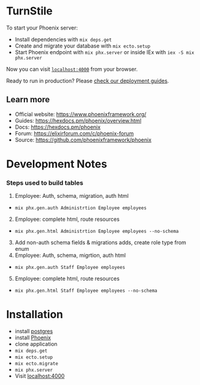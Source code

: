 # TurnStile

To start your Phoenix server:

  * Install dependencies with `mix deps.get`
  * Create and migrate your database with `mix ecto.setup`
  * Start Phoenix endpoint with `mix phx.server` or inside IEx with `iex -S mix phx.server`

Now you can visit [`localhost:4000`](http://localhost:4000) from your browser.

Ready to run in production? Please [check our deployment guides](https://hexdocs.pm/phoenix/deployment.html).

## Learn more

  * Official website: https://www.phoenixframework.org/
  * Guides: https://hexdocs.pm/phoenix/overview.html
  * Docs: https://hexdocs.pm/phoenix
  * Forum: https://elixirforum.com/c/phoenix-forum
  * Source: https://github.com/phoenixframework/phoenix


# Development Notes

### Steps used to build tables

1. Employee: Auth, schema, migration, auth html 
  - `mix phx.gen.auth Administrtion Employee employees`  
2. Employee: complete html, route resources 
  - `mix phx.gen.html Administrtion Employee employees --no-schema`
3. Add non-auth schema fields & migrations adds, create role type from enum
4. Employee: Auth, schema, migrtion, auth html 
  - `mix phx.gen.auth Staff Employee employees`
5. Employee: complete html, route resources 
  - `mix phx.gen.html Staff Employee employees --no-schema`


# Installation

- install [postgres](https://www.postgresql.org/)
- install [Phoenix](https://hexdocs.pm/phoenix/installation.html) 
- clone application
- `mix deps.get`
- `mix ecto.setup`
- `mix ecto.migrate`
- `mix phx.server`
-  Visit [localhost:4000](http://localhost:4000)
